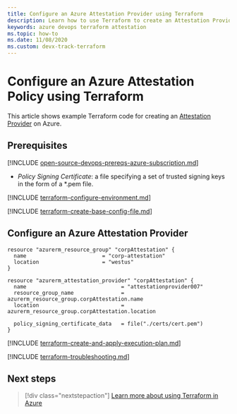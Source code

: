 ```yaml
---
title: Configure an Azure Attestation Provider using Terraform
description: Learn how to use Terraform to create an Attestation Provider on Azure.
keywords: azure devops terraform attestation
ms.topic: how-to
ms.date: 11/08/2020
ms.custom: devx-track-terraform
---
```


# Configure an Azure Attestation Policy using Terraform

This article shows example Terraform code for creating an [Attestation Provider](https://docs.microsoft.com/azure/attestation/overview) on Azure.

## Prerequisites

[!INCLUDE [open-source-devops-prereqs-azure-subscription.md](../includes/open-source-devops-prereqs-azure-subscription.md)]
- *Policy Signing Certificate*: a file specifying a set of trusted signing keys in the form of a *.pem file.


[!INCLUDE [terraform-configure-environment.md](includes/terraform-configure-environment.md)]

[!INCLUDE [terraform-create-base-config-file.md](includes/terraform-create-base-config-file.md)]

## Configure an Azure Attestation Provider

```hcl
resource "azurerm_resource_group" "corpAttestation" {
  name                        = "corp-attestation"
  location                    = "westus"
}

resource "azurerm_attestation_provider" "corpAttestation" {
  name                              = "attestationprovider007"
  resource_group_name               = azurerm_resource_group.corpAttestation.name
  location                          = azurerm_resource_group.corpAttestation.location

  policy_signing_certificate_data   = file("./certs/cert.pem")
}
```

[!INCLUDE [terraform-create-and-apply-execution-plan.md](includes/terraform-create-and-apply-execution-plan.md)]

[!INCLUDE [terraform-troubleshooting.md](includes/terraform-troubleshooting.md)]

## Next steps

> [!div class="nextstepaction"] 
> [Learn more about using Terraform in Azure](/azure/terraform)
